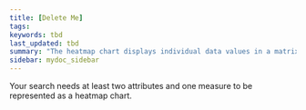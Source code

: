 ```yaml
---
title: [Delete Me]
tags:
keywords: tbd
last_updated: tbd
summary: "The heatmap chart displays individual data values in a matrix following a color scale."
sidebar: mydoc_sidebar
---
```



Your search needs at least two attributes and one measure to be represented as a heatmap chart.
